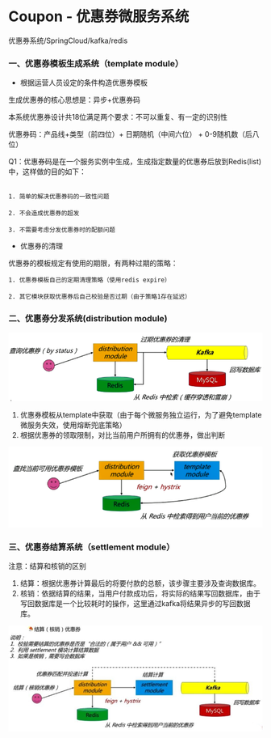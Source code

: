 # Coupon - 优惠券微服务系统
优惠券系统/SpringCloud/kafka/redis

### 一、优惠券模板生成系统（template module）
- 根据运营人员设定的条件构造优惠券模板

生成优惠券的核心思想是：异步+优惠券码

本系统优惠券设计共18位满足两个要求：不可以重复、有一定的识别性

优惠券码：产品线+类型（前四位）+ 日期随机（中间六位） + 0-9随机数（后八位）

Q1：优惠券码是在一个服务实例中生成，生成指定数量的优惠券后放到Redis(list)中，这样做的目的如下：
```

1. 简单的解决优惠券码的一致性问题

2. 不会造成优惠券的超发

3. 不需要考虑分发优惠券时的配额问题
```

- 优惠券的清理

优惠券的模板规定有使用的期限，有两种过期的策略：
```
1. 优惠券模板自己的定期清理策略（使用redis expire）

2. 其它模块获取优惠券后自己校验是否过期（由于策略1存在延迟）

```

### 二、优惠券分发系统(distribution module)

![avatar](img/1.png)

1. 优惠券模板从template中获取（由于每个微服务独立运行，为了避免template微服务失效，使用熔断兜底策略）
2. 根据优惠券的领取限制，对比当前用户所拥有的优惠券，做出判断

![avatar](img/2.png)


### 三、优惠券结算系统（settlement module）

注意：结算和核销的区别

1. 结算：根据优惠券计算最后的将要付款的总额，该步骤主要涉及查询数据库。
2. 核销：依据结算的结果，当用户付款成功后，将实际的结果写回数据库，由于写回数据库是一个比较耗时的操作，这里通过kafka将结果异步的写回数据库。

![avatar](img/3.png)